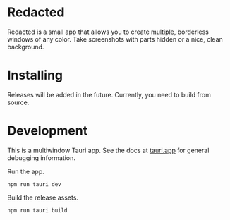 # Redacted

Redacted is a small app that allows you to create multiple, borderless windows of any color. Take screenshots with parts hidden or a nice, clean background.

# Installing

Releases will be added in the future. Currently, you need to build from source.

# Development

This is a multiwindow Tauri app. See the docs at [tauri.app](https://tauri.app) for general debugging information.

Run the app.

```
npm run tauri dev
```

Build the release assets.

```
npm run tauri build
```
